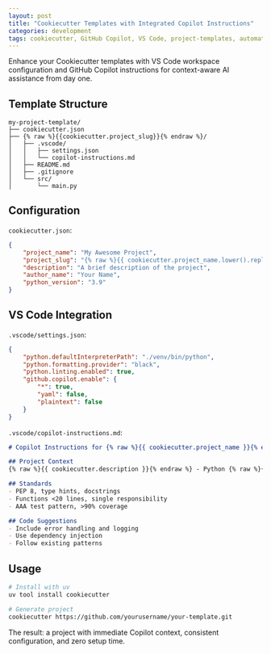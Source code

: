 ```yaml
---
layout: post
title: "Cookiecutter Templates with Integrated Copilot Instructions"
categories: development
tags: cookiecutter, GitHub Copilot, VS Code, project-templates, automation
---
```


Enhance your Cookiecutter templates with VS Code workspace configuration and GitHub Copilot instructions for context-aware AI assistance from day one.

## Template Structure

```
my-project-template/
├── cookiecutter.json
├── {% raw %}{{cookiecutter.project_slug}}{% endraw %}/
│   ├── .vscode/
│   │   ├── settings.json
│   │   └── copilot-instructions.md
│   ├── README.md
│   ├── .gitignore
│   └── src/
│       └── main.py
```

## Configuration

`cookiecutter.json`:
```json
{
    "project_name": "My Awesome Project",
    "project_slug": "{% raw %}{{ cookiecutter.project_name.lower().replace(' ', '-') }}{% endraw %}",
    "description": "A brief description of the project",
    "author_name": "Your Name",
    "python_version": "3.9"
}
```

## VS Code Integration

`.vscode/settings.json`:
```json
{
    "python.defaultInterpreterPath": "./venv/bin/python",
    "python.formatting.provider": "black",
    "python.linting.enabled": true,
    "github.copilot.enable": {
        "*": true,
        "yaml": false,
        "plaintext": false
    }
}
```

`.vscode/copilot-instructions.md`:
```markdown
# Copilot Instructions for {% raw %}{{ cookiecutter.project_name }}{% endraw %}

## Project Context
{% raw %}{{ cookiecutter.description }}{% endraw %} - Python {% raw %}{{ cookiecutter.python_version }}{% endraw %}

## Standards
- PEP 8, type hints, docstrings
- Functions <20 lines, single responsibility
- AAA test pattern, >90% coverage

## Code Suggestions
- Include error handling and logging
- Use dependency injection
- Follow existing patterns
```

## Usage

```bash
# Install with uv
uv tool install cookiecutter

# Generate project
cookiecutter https://github.com/yourusername/your-template.git
```

The result: a project with immediate Copilot context, consistent configuration, and zero setup time.